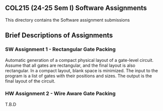 ## COL215 (24-25 Sem I) Software Assignments

This directory contains the Software assignment submissions

## Brief Descriptions of Assignments

### SW Assignment 1 - Rectangular Gate Packing

Automatic generation of a compact physical layout of a gate-level circuit.
Assume that all gates are rectangular, and the final layout is also rectangular. In a compact layout, blank space is minimized. The input to the program is a list of gates with their positions and sizes. The output is the final layout of the circuit.

### HW Assignment 2 - Wire Aware Gate Packing

T.B.D

